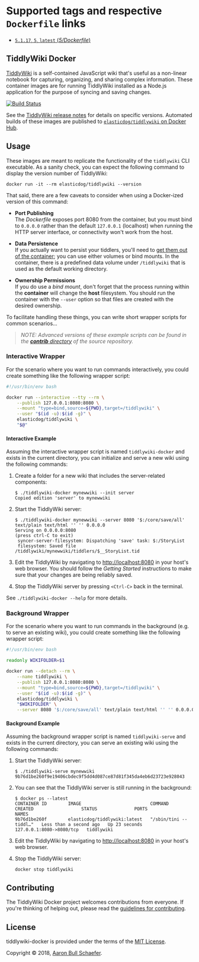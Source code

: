 # Supported tags and respective `Dockerfile` links

- [`5.1.17`, `5`, `latest` (*5/Dockerfile*)](https://github.com/elasticdog/tiddlywiki-docker/blob/master/5/Dockerfile)

## TiddlyWiki Docker

[TiddlyWiki][] is a self-contained JavaScript wiki that's useful as a non-linear notebook for capturing, organizing, and sharing complex information. These container images are for running TiddlyWiki installed as a Node.js application for the purpose of syncing and saving changes.

[![Build Status](https://circleci.com/gh/elasticdog/tiddlywiki-docker/tree/master.svg?style=svg)](https://circleci.com/gh/elasticdog/tiddlywiki-docker/tree/master)

See the [TiddlyWiki release notes][] for details on specific versions. Automated builds of these images are published to [`elasticdog/tiddlywiki` on Docker Hub][].

[TiddlyWiki]: https://tiddlywiki.com/
[`elasticdog/tiddlywiki` on Docker Hub]: https://hub.docker.com/r/elasticdog/tiddlywiki/
[TiddlyWiki release notes]: https://tiddlywiki.com/#Releases

## Usage

These images are meant to replicate the functionality of the `tiddlywiki` CLI executable. As a sanity check, you can expect the following command to display the version number of TiddlyWiki:

    docker run -it --rm elasticdog/tiddlywiki --version

That said, there are a few caveats to consider when using a Docker-ized version of this command:

- **Port Publishing**  
  The _Dockerfile_ exposes port 8080 from the container, but you must bind to `0.0.0.0` rather than the default `127.0.0.1` (localhost) when running the HTTP server interface, or connectivity won't work from the host.

- **Data Persistence**  
  If you actually want to persist your tiddlers, you'll need to [get them out of the container][]; you can use either volumes or bind mounts. In the container, there is a predefined data volume under `/tiddlywiki` that is used as the default working directory.

- **Ownership Permissions**  
  If you do use a _bind mount_, don't forget that the process running within the **container** will change the **host** filesystem. You should run the container with the `--user` option so that files are created with the desired ownership.

To facilitate handling these things, you can write short wrapper scripts for common scenarios...

> _NOTE: Advanced versions of these example scripts can be found in the [**contrib** directory][] of the source repository._

[get them out of the container]: https://docs.docker.com/storage/
[**contrib** directory]: https://github.com/elasticdog/tiddlywiki-docker/tree/master/contrib

### Interactive Wrapper

For the scenario where you want to run commands interactively, you could create something like the following wrapper script:

```bash
#!/usr/bin/env bash

docker run --interactive --tty --rm \
	--publish 127.0.0.1:8080:8080 \
	--mount "type=bind,source=${PWD},target=/tiddlywiki" \
	--user "$(id -u):$(id -g)" \
	elasticdog/tiddlywiki \
	"$@"
```

#### Interactive Example

Assuming the interactive wrapper script is named `tiddlywiki-docker` and exists in the current directory, you can initialize and serve a new wiki using the following commands:

1. Create a folder for a new wiki that includes the server-related components:
   ```
   $ ./tiddlywiki-docker mynewwiki --init server
   Copied edition 'server' to mynewwiki
   ```

2. Start the TiddlyWiki server:
   ```
   $ ./tiddlywiki-docker mynewwiki --server 8080 '$:/core/save/all' text/plain text/html '' '' 0.0.0.0
   Serving on 0.0.0.0:8080
   (press ctrl-C to exit)
    syncer-server-filesystem: Dispatching 'save' task: $:/StoryList
    filesystem: Saved file /tiddlywiki/mynewwiki/tiddlers/$__StoryList.tid
   ```

3. Edit the TiddlyWiki by navigating to <http://localhost:8080> in your host's web browser. You should follow the _Getting Started_ instructions to make sure that your changes are being reliably saved.

4. Stop the TiddlyWiki server by pressing `<Ctrl-C>` back in the terminal.

See `./tiddlywiki-docker --help` for more details.

### Background Wrapper

For the scenario where you want to run commands in the background (e.g. to serve an existing wiki), you could create something like the following wrapper script:

```bash
#!/usr/bin/env bash

readonly WIKIFOLDER=$1

docker run --detach --rm \
	--name tiddlywiki \
	--publish 127.0.0.1:8080:8080 \
	--mount "type=bind,source=${PWD},target=/tiddlywiki" \
	--user "$(id -u):$(id -g)" \
	elasticdog/tiddlywiki \
	"$WIKIFOLDER" \
	--server 8080 '$:/core/save/all' text/plain text/html '' '' 0.0.0.0
```

#### Background Example

Assuming the background wrapper script is named `tiddlywiki-serve` and exists in the current directory, you can serve an existing wiki using the following commands:

1. Start the TiddlyWiki server:
   ```
   $ ./tiddlywiki-serve mynewwiki
   9b76d1be260f9e19406cbdec9f5dd4d087ce87d81f345da4eb6d23723e928043
   ```

2. You can see that the TiddlyWiki server is still running in the background:
   ```
   $ docker ps --latest
   CONTAINER ID        IMAGE                          COMMAND                  CREATED                  STATUS              PORTS                      NAMES
   9b76d1be260f        elasticdog/tiddlywiki:latest   "/sbin/tini -- tiddl…"   Less than a second ago   Up 23 seconds       127.0.0.1:8080->8080/tcp   tiddlywiki
   ```

3. Edit the TiddlyWiki by navigating to <http://localhost:8080> in your host's web browser.

4. Stop the TiddlyWiki server:
   ```
   docker stop tiddlywiki
   ```

## Contributing

The TiddlyWiki Docker project welcomes contributions from everyone. If you're thinking of helping out, please read the [guidelines for contributing][contributing].

[contributing]: https://github.com/elasticdog/tiddlywiki-docker/blob/master/CONTRIBUTING.md

## License

tiddlywiki-docker is provided under the terms of the [MIT License][].

Copyright &copy; 2018, [Aaron Bull Schaefer](mailto:aaron@elasticdog.com).

[MIT License]: https://en.wikipedia.org/wiki/MIT_License
